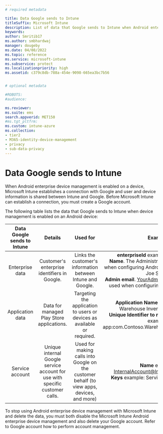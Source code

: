 ```yaml
---
# required metadata

title: Data Google sends to Intune
titleSuffix: Microsoft Intune
description: List of data that Google sends to Intune when Android enterprise device management is enabled with Intune.
keywords:
author: Smritib17
ms.author: smbhardwaj
manager: dougeby
ms.date: 04/08/2022
ms.topic: reference
ms.service: microsoft-intune
ms.subservice: protect
ms.localizationpriority: high
ms.assetid: c379c8db-788a-454e-9098-665ea3bc7b56


# optional metadata

#ROBOTS:
#audience:

ms.reviewer: 
ms.suite: ems
search.appverid: MET150
#ms.tgt_pltfrm:
ms.custom: intune-azure
ms.collection:
- tier2
- M365-identity-device-management
- privacy
- sub-data-privacy
---
```


# Data Google sends to Intune

When Android enterprise device management is enabled on a device, Microsoft Intune establishes a connection with Google and user and device information is shared between Intune and Google. Before Microsoft Intune can establish a connection, you must create a Google account.

The following table lists the data that Google sends to Intune when device management is enabled on an Android device:

| Data Google sends to Intune | Details | Used for | Example |
|:---:|:---:|:---:|:---:|
| Enterprise data | Customer's enterprise identifiers in Google. | Links the customer's information between Intune and Google. | **enterpriseId** example: LC04eik8a6.<br>**Name**. The Administrator name as entered when configuring Android enterprise. Example: Joe Smith.<br>**Admin email**. YourAdmin@gmail.com that was used when configuring Android enterprise. |
| Application data | Data for managed Play Store applications. | Targeting the application to users or devices as available or required. | **Application Name** example: Contoso Warehouse Inventory Application.<br>**Unique Identifier to represent application** example: app:com.Contoso.Warehouse.InventoryTracking |
| Service account | Unique internal Google service account for use with specific customer calls. | Used for making calls into Google on the customer behalf (to view apps, devices, and more) | **Name** example: InternalAccount@InternalService.com.<br>**Keys** example: ServiceAccountPassword |

To stop using Android enterprise device management with Microsoft Intune and delete the data, you must both disable the Microsoft Intune Android enterprise device management and also delete your Google account. Refer to Google account how to perform account management.